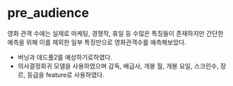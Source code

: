 # pre_audience
영화 관객 수에는 실제로 마케팅, 경쟁작, 휴일 등 수많은 특징들이 존재하지만 간단한 예측을 위해  이를 제외한 일부 특징만으로 영화관객수를 예측해보았다.

* 버닝과 데드풀2를 예상하기로하였다.
* 의사결정회귀 모델을 사용하였으며 감독, 배급사, 개봉 월, 개봉 요일, 스크린수, 장르, 등급을 feature로 사용하였다. 
